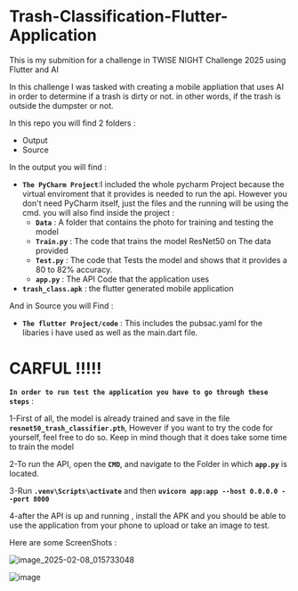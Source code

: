 # Trash-Classification-Flutter-Application
This is my submition for a challenge in TWISE NIGHT Challenge 2025 using Flutter and AI

In this challenge I was tasked with creating a mobile appliation that uses AI in order to determine if a trash is dirty or not. in other words, if the trash is outside the dumpster or not.

In this repo you will find 2 folders : 
  * Output
  * Source

In the output you will find : 
  * **`The PyCharm Project`**:I included the whole pycharm Project because the virtual enviroment that it provides is needed to run the api. However you don't need PyCharm itself, just the files and
      the running will be using the cmd. you will also find inside the project : 
      - **`Data`** : A folder that contains the photo for training and testing the model
      - **`Train.py`** : The code that trains the model ResNet50 on The data provided
      - **`Test.py`** : The code that Tests the model and shows that it provides a 80 to 82% accuracy.
      -  **`app.py`** : The API Code that the application uses
  * **`trash_class.apk`** : the flutter generated mobile application

And in Source you will Find : 
  * **`The flutter Project/code`** : This includes the pubsac.yaml for the libaries i have used as well as the main.dart file.

# CARFUL !!!!!


**` In order to run test the application you have to go through these steps `** : 

  1-First of all, the model is already trained and save in the file **`resnet50_trash_classifier.pth`**, However if you want to try the code for yourself, feel free to do so. Keep in mind though that it does
  take some time to train the model
  
  2-To run the API, open the **`CMD`**, and navigate to the Folder in which **`app.py`** is located.
  
  3-Run  **`.venv\Scripts\activate`** and then **`uvicorn app:app --host 0.0.0.0 --port 8000`**
  
  4-after the API is up and running , install the APK and you should be able to use the application from your phone to upload or take an image to test.

  Here are some ScreenShots :
  
  ![image_2025-02-08_015733048](https://github.com/user-attachments/assets/24cacc88-a137-4aad-a018-0696f33ad4d3)

![image](https://github.com/user-attachments/assets/4b9ccf65-5d0a-41ec-aa9b-6ae706cad26f)



